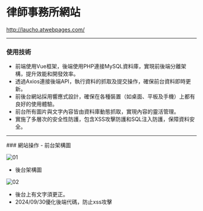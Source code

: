 # 律師事務所網站
http://laucho.atwebpages.com/
<hr>

### 使用技術
- 前端使用Vue框架，後端使用PHP連接MySQL資料庫，實現前後端分離架構，提升效能和開發效率。
- 透過Axios連接後端API，執行資料的抓取及提交操作，確保前台資料即時更新。
- 前後台網站採用響應式設計，確保在各種裝置（如桌面、平板及手機）上都有良好的使用體驗。
- 前台所有圖片與文字內容皆由資料庫動態抓取，實現內容的靈活管理。
-  實施了多層次的安全性防護，包含XSS攻擊防護和SQL注入防護，保障資料安全。
<hr>
### 網站操作
- 前台架構圖

![01](https://github.com/user-attachments/assets/227308f3-f69f-4dc3-b976-eb6609ae08ab)

- 後台架構圖
  
![02](https://github.com/user-attachments/assets/adcec532-3892-4894-9a31-d6016e2eb55c)

- 後台上有文字須更正。
- 2024/09/30優化後端代碼，防止xss攻擊
